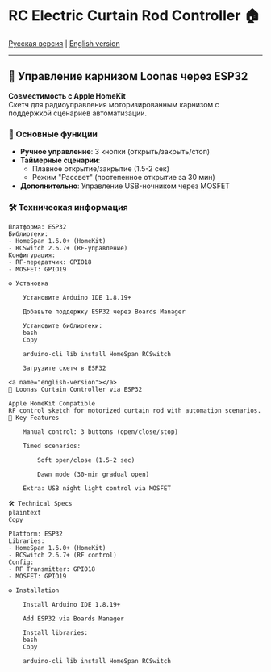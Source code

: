 # RC Electric Curtain Rod Controller 🏠

[Русская версия](#русская-версия) | [English version](#english-version)

---

<a name="русская-версия"></a>
## 🌟 Управление карнизом Loonas через ESP32
**Совместимость с Apple HomeKit**  
Скетч для радиоуправления моторизированным карнизом с поддержкой сценариев автоматизации.

### 📖 Основные функции
- **Ручное управление**: 3 кнопки (открыть/закрыть/стоп)
- **Таймерные сценарии**:
  - Плавное открытие/закрытие (1.5-2 сек)
  - Режим "Рассвет" (постепенное открытие за 30 мин)
- **Дополнительно**: Управление USB-ночником через MOSFET

### 🛠 Техническая информация
```plaintext
Платформа: ESP32
Библиотеки:
- HomeSpan 1.6.0+ (HomeKit)
- RCSwitch 2.6.7+ (RF-управление)
Конфигурация:
- RF-передатчик: GPIO18
- MOSFET: GPIO19

⚙️ Установка

    Установите Arduino IDE 1.8.19+

    Добавьте поддержку ESP32 через Boards Manager

    Установите библиотеки:
    bash
    Copy

    arduino-cli lib install HomeSpan RCSwitch

    Загрузите скетч в ESP32

<a name="english-version"></a>
🌟 Loonas Curtain Controller via ESP32

Apple HomeKit Compatible
RF control sketch for motorized curtain rod with automation scenarios.
📖 Key Features

    Manual control: 3 buttons (open/close/stop)

    Timed scenarios:

        Soft open/close (1.5-2 sec)

        Dawn mode (30-min gradual open)

    Extra: USB night light control via MOSFET

🛠 Technical Specs
plaintext
Copy

Platform: ESP32
Libraries:
- HomeSpan 1.6.0+ (HomeKit)
- RCSwitch 2.6.7+ (RF control)
Config:
- RF Transmitter: GPIO18
- MOSFET: GPIO19

⚙️ Installation

    Install Arduino IDE 1.8.19+

    Add ESP32 via Boards Manager

    Install libraries:
    bash
    Copy

    arduino-cli lib install HomeSpan RCSwitch
